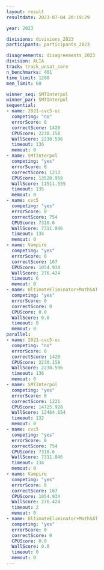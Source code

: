 ```yaml
---
layout: result
resultdate: 2023-07-04 20:19:29

year: 2023

divisions: divisions_2023
participants: participants_2023

disagreements: disagreements_2023
division: ALIA
track: track_unsat_core
n_benchmarks: 401
time_limit: 1200
mem_limit: 60

winner_seq: SMTInterpol
winner_par: SMTInterpol
sequential:
- name: 2021-cvc5-uc
  competing: "no"
  errorScore: 0
  correctScore: 1420
  CPUScore: 2230.158
  WallScore: 2230.596
  timeout: 136
  memout: 0
- name: SMTInterpol
  competing: "yes"
  errorScore: 0
  correctScore: 1213
  CPUScore: 13520.958
  WallScore: 11511.555
  timeout: 135
  memout: 0
- name: cvc5
  competing: "yes"
  errorScore: 0
  correctScore: 754
  CPUScore: 7310.6
  WallScore: 7311.846
  timeout: 134
  memout: 0
- name: Vampire
  competing: "yes"
  errorScore: 0
  correctScore: 167
  CPUScore: 1054.934
  WallScore: 276.424
  timeout: 6
  memout: 0
- name: UltimateEliminator+MathSAT
  competing: "yes"
  errorScore: 0
  correctScore: 0
  CPUScore: 0.0
  WallScore: 0.0
  timeout: 0
  memout: 0
parallel:
- name: 2021-cvc5-uc
  competing: "no"
  errorScore: 0
  correctScore: 1420
  CPUScore: 2230.158
  WallScore: 2230.596
  timeout: 136
  memout: 0
- name: SMTInterpol
  competing: "yes"
  errorScore: 0
  correctScore: 1221
  CPUScore: 14725.928
  WallScore: 12464.654
  timeout: 132
  memout: 0
- name: cvc5
  competing: "yes"
  errorScore: 0
  correctScore: 754
  CPUScore: 7310.6
  WallScore: 7311.846
  timeout: 134
  memout: 0
- name: Vampire
  competing: "yes"
  errorScore: 0
  correctScore: 167
  CPUScore: 1054.934
  WallScore: 276.424
  timeout: 2
  memout: 0
- name: UltimateEliminator+MathSAT
  competing: "yes"
  errorScore: 0
  correctScore: 0
  CPUScore: 0.0
  WallScore: 0.0
  timeout: 0
  memout: 0
---
```

